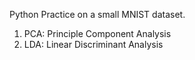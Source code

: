 Python Practice on a small MNIST dataset.

1. PCA: Principle Component Analysis
2. LDA: Linear Discriminant Analysis
